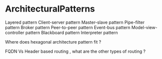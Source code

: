 # ArchitecturalPatterns

Layered pattern
Client-server pattern
Master-slave pattern
Pipe-filter pattern
Broker pattern
Peer-to-peer pattern
Event-bus pattern
Model-view-controller pattern
Blackboard pattern
Interpreter pattern

Where does hexagonal architecture pattern fit ?

FQDN Vs Header based routing , what are the other types of routing ?
